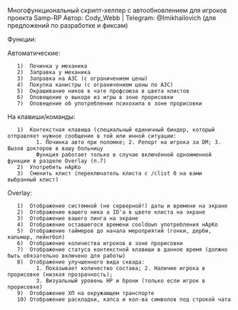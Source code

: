 Многофункциональный скрипт-хелпер с автообновлением для игроков проекта Samp-RP
Автор: Cody_Webb | Telegram: @Imikhailovich (для предложений по разработке и фиксам)

Функции:

Автоматические:

	   1)  Починка у механика
	   2)  Заправка у механика
	   3)  Заправка на АЗС (с ограничением цены)
	   4)  Покупка канистры (с ограничением цены по АЗС)
	   5)  Окрашивание ников в чате профсоюза в цвета клистов
	   6)  Оповещение о выходе из игры в зоне прорисовки
	   7)  Оповещение об употреблении психохила в зоне прорисовки
	   
На клавиши/команды:

	   1)  Контекстная клавиша (специальный единичный биндер, который отправляет нужное сообщение в той или инной ситуации:
			 1. Починка авто при поломке; 2. Репорт на игрока за DM; 3. Вызов докторов в вашу больницу
			 Функция работает только в случае включённой одноименной функции в разделе Overlay (п.7)
	   2)  Употребить нАрКо
	   3)  Сменить клист (переключатель клиста с /clist 0 на вами выбранный клист)
	   
Overlay:

	   1)  Отображение системной (не серверной!) даты и времени на экране
	   2)  Отображение вашего ника а ID'a в цвете клиста на экране
	   3)  Отображение вашего пинга на экране
	   4)  Отображение оставшегося времени cooldown употребления нАрКо
	   5)  Отображение таймеров до начала мероприятий (гонки, дерби, кальмар, пейнтбол)
	   6)  Отображение количества игроков в зоне прорисовки
	   7)  Отображение статуса контекстной клавиши в данное время (должно быть обязательно включено для работы)
	   8)  Отображение улучшенного вида сквада: 
			 1. Показывает количество состава; 2. Наличие игрока в прорисовке (низкая прозрачность); 
			 3. Визуальный уровень HP и брони (только если игрок в прорисовке)
	   9)  Отображение ХП на окружающем транспорте
	   10) Отображение раскладки, капса и кол-ва символов под строкой чата